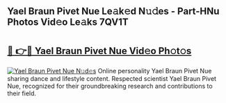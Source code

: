## Yael Braun Pivet Nue Le𝚊k𝚎d N𝚞𝚍es - Part-HNu Photos Vid𝚎o Le𝚊ks 7QV1T

# <h2><a href="http://fb8e8p.evod.top/?m=Yael+Braun+Pivet+Nue">🔗 👉🔴 Yael Braun Pivet Nue Vid𝚎o Ph𝚘t𝚘s</a></h2>

[![Yael Braun Pivet Nue N𝚞d𝚎s](https://i.imgur.com/8V9OHl7.gif)](http://fb8e8p.evod.top/?m=Yael+Braun+Pivet+Nue)
Online personality Yael Braun Pivet Nue sharing dance and lifestyle content. Respected scientist Yael Braun Pivet Nue, recognized for their groundbreaking research and contributions to their field. 
